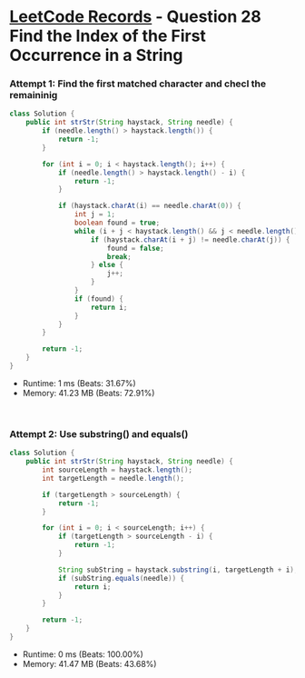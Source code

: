 # [LeetCode Records](../README.md) - Question 28 Find the Index of the First Occurrence in a String

### Attempt 1: Find the first matched character and checl the remaininig
```java
class Solution {
    public int strStr(String haystack, String needle) {
        if (needle.length() > haystack.length()) {
            return -1;
        }

        for (int i = 0; i < haystack.length(); i++) {
            if (needle.length() > haystack.length() - i) {
                return -1;
            }

            if (haystack.charAt(i) == needle.charAt(0)) {
                int j = 1;
                boolean found = true;
                while (i + j < haystack.length() && j < needle.length()) {
                    if (haystack.charAt(i + j) != needle.charAt(j)) {
                        found = false;
                        break;
                    } else {
                        j++;
                    }
                }
                if (found) {
                    return i;
                }
            }
        }

        return -1;
    }
}
```
- Runtime: 1 ms (Beats: 31.67%)
- Memory: 41.23 MB (Beats: 72.91%)

<br>

### Attempt 2: Use substring() and equals()
```java
class Solution {
    public int strStr(String haystack, String needle) {
        int sourceLength = haystack.length();
        int targetLength = needle.length();

        if (targetLength > sourceLength) {
            return -1;
        }

        for (int i = 0; i < sourceLength; i++) {
            if (targetLength > sourceLength - i) {
                return -1;
            }

            String subString = haystack.substring(i, targetLength + i);
            if (subString.equals(needle)) {
                return i;
            }
        }

        return -1;
    }
}
```
- Runtime: 0 ms (Beats: 100.00%)
- Memory: 41.47 MB (Beats: 43.68%)

<br>
